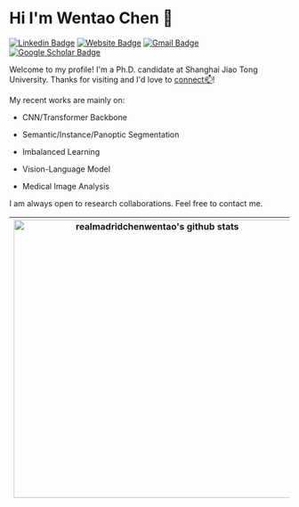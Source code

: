 # Hi I'm Wentao Chen 👋
[![Linkedin Badge](https://img.shields.io/badge/-Linkedin-blue?style=flat&logo=Linkedin&logoColor=white&link=https://www.linkedin.com/in/wentaochen/)](https://www.linkedin.com/in/wentaochen/)
[![Website Badge](https://img.shields.io/badge/-My_Academic_Homepage-47CCCC?style=flat&logo=Google-Chrome&logoColor=white&link=http://chenwentao.xyz/)](http://chenwentao.xyz/)
[![Gmail Badge](https://img.shields.io/badge/-realmadridchenwentao-c14438?style=flat&logo=Gmail&logoColor=white&link=mailto:realmadridchenwentao@gmail.com)](mailto:realmadridchenwentao@gmail.com)
[![Google Scholar Badge](https://img.shields.io/badge/-Google_Scholar-important?style=flat&logo=Google-Scholar&logoColor=white&link=https://scholar.google.com/citations?user=kUswDmoAAAAJ)](https://scholar.google.com/citations?user=kUswDmoAAAAJ)

<!--
[![Twitter Badge](https://img.shields.io/badge/-@realmadrid_chen-1ca0f1?style=flat&labelColor=1ca0f1&logo=twitter&logoColor=white&link=https://twitter.com/realmadrid_chen)](https://twitter.com/realmadrid_chen)
[![Instagram Badge](https://img.shields.io/badge/-@realmadridchenwentao-purple?style=flat&logo=instagram&logoColor=white&link=https://www.instagram.com/realmadridchenwentao/)](https://www.instagram.com/realmadridchenwentao/)
-->

Welcome to my profile! I'm a Ph.D. candidate at Shanghai Jiao Tong University. Thanks for visiting and I'd love to [connect📫](https://www.linkedin.com/in/wentaochen/)!


My recent works are mainly on:

* CNN/Transformer Backbone

* Semantic/Instance/Panoptic Segmentation

* Imbalanced Learning

* Vision-Language Model

* Medical Image Analysis 

I am always open to research collaborations. Feel free to contact me.
<!--

- 🔭 I’m currently working on Pattern Recognition & Computer Vision.
- 🌱 I’m currently learning MultiModal Machine Learning.
- 📫 How to reach me: wentaochen@bupt.edu.cn
- ⚡ Fun fact: I love football and I am also a railway fan.

**realmadridchenwentao/realmadridchenwentao** is a ✨ _special_ ✨ repository because its `README.md` (this file) appears on your GitHub profile.

Here are some ideas to get you started:

- 🔭 I’m currently working on ...
- 🌱 I’m currently learning ...
- 👯 I’m looking to collaborate on ...
- 🤔 I’m looking for help with ...
- 💬 Ask me about ...
- 📫 How to reach me: ...
- 😄 Pronouns: ...
- ⚡ Fun fact: ...

[![Rainbow cat's github stats](https://github-readme-stats.vercel.app/api?username=realmadridchenwentao&show_icons=true)](https://github.com/anuraghazra/github-readme-stats)<img align="right" src="https://github-readme-stats.vercel.app/api/top-langs/?username=realmadridchenwentao&layout=compact&exclude_repo=realmadridchenwentao,realmadridchenwentao.github.io" width='300"' />
-->

|<img width=500px align="center" src="https://github-readme-stats.vercel.app/api?username=realmadridchenwentao&show_icons=true&include_all_commits=true&count_private=true&bg_color=white&hide_border=true" alt="realmadridchenwentao's github stats" /> |<img width=500px align="center" src="https://github-readme-stats.vercel.app/api/top-langs/?username=realmadridchenwentao&layout=compact&hide_border=true&bg_color=white" />|
| ------------- | ------------- |







